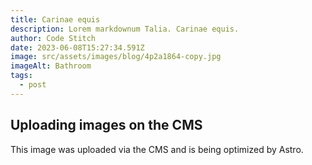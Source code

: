 ```yaml
---
title: Carinae equis
description: Lorem markdownum Talia. Carinae equis.
author: Code Stitch
date: 2023-06-08T15:27:34.591Z
image: src/assets/images/blog/4p2a1864-copy.jpg
imageAlt: Bathroom
tags:
  - post
---
```

## Uploading images on the CMS
This image was uploaded via the CMS and is being optimized by Astro.
